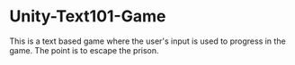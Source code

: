 # Unity-Text101-Game
This is a text based game where the user's input is used to progress in the game. The point is to escape the prison.
